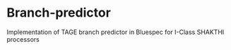 # Branch-predictor
Implementation of TAGE branch predictor in Bluespec for I-Class SHAKTHI processors
